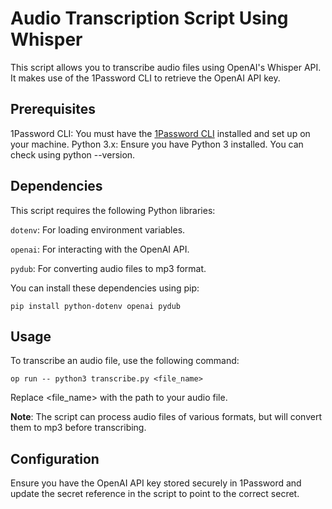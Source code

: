 # Audio Transcription Script Using Whisper
This script allows you to transcribe audio files using OpenAI's Whisper API. It makes use of the 1Password CLI to retrieve the OpenAI API key.

## Prerequisites
1Password CLI: You must have the [1Password CLI](https://developer.1password.com/docs/cli/get-started/) installed and set up on your machine.
Python 3.x: Ensure you have Python 3 installed. You can check using python --version.

## Dependencies
This script requires the following Python libraries:

`dotenv`: For loading environment variables.

`openai`: For interacting with the OpenAI API.

`pydub`: For converting audio files to mp3 format.

You can install these dependencies using pip:

```
pip install python-dotenv openai pydub
```

## Usage
To transcribe an audio file, use the following command:

```
op run -- python3 transcribe.py <file_name>
```

Replace <file_name> with the path to your audio file.

**Note**: The script can process audio files of various formats, but will convert them to mp3 before transcribing.

## Configuration
Ensure you have the OpenAI API key stored securely in 1Password and update the secret reference in the script to point to the correct secret.
